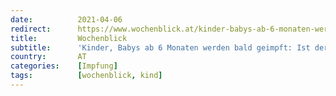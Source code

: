 ```yaml
---
date:          2021-04-06
redirect:      https://www.wochenblick.at/kinder-babys-ab-6-monaten-werden-bald-geimpft-ist-der-wahnsinn-noch-zu-stoppen/
title:         Wochenblick
subtitle:      'Kinder, Babys ab 6 Monaten werden bald geimpft: Ist der Wahnsinn noch zu stoppen?'
country:       AT
categories:    [Impfung]
tags:          [wochenblick, kind]
---
```

